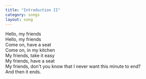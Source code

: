 ```yaml
---
title: "Introduction II"
category: songs
layout: song
---
```


Hello, my friends  
Hello, my friends  
Come on, have a seat  
Come on, in my kitchen  
My friends, take it easy  
My friends, have a seat  
My friends, don't you know that I never want this minute to end?  
And then it ends.
